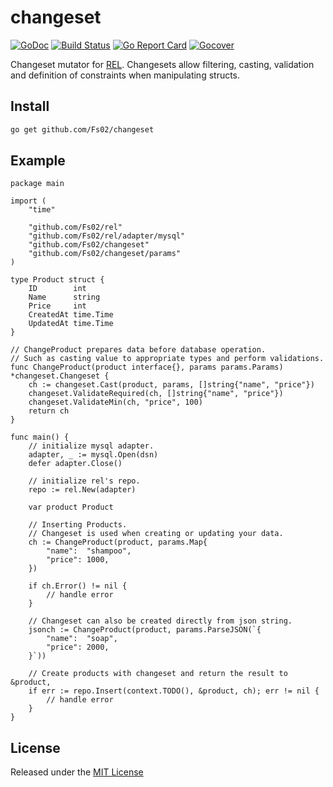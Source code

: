 # changeset

[![GoDoc](https://godoc.org/github.com/Fs02/changeset?status.svg)](https://godoc.org/github.com/Fs02/changeset) 
[![Build Status](https://travis-ci.org/Fs02/changeset.svg?branch=master)](https://travis-ci.org/Fs02/changeset) 
[![Go Report Card](https://goreportcard.com/badge/github.com/Fs02/changeset)](https://goreportcard.com/report/github.com/Fs02/changeset)
[![Gocover](https://gocover.io/_badge/github.com/Fs02/changeset)](https://gocover.io/github.com/Fs02/changeset)

Changeset mutator for [REL](https://github.com/Fs02/rel). Changesets allow filtering, casting, validation and definition of constraints when manipulating structs.

## Install

```bash
go get github.com/Fs02/changeset
```

## Example

```golang
package main

import (
	"time"

	"github.com/Fs02/rel"
	"github.com/Fs02/rel/adapter/mysql"
	"github.com/Fs02/changeset"
	"github.com/Fs02/changeset/params"
)

type Product struct {
	ID        int
	Name      string
	Price     int
	CreatedAt time.Time
	UpdatedAt time.Time
}

// ChangeProduct prepares data before database operation.
// Such as casting value to appropriate types and perform validations.
func ChangeProduct(product interface{}, params params.Params) *changeset.Changeset {
	ch := changeset.Cast(product, params, []string{"name", "price"})
	changeset.ValidateRequired(ch, []string{"name", "price"})
	changeset.ValidateMin(ch, "price", 100)
	return ch
}

func main() {
    // initialize mysql adapter.
    adapter, _ := mysql.Open(dsn)
    defer adapter.Close()

    // initialize rel's repo.
    repo := rel.New(adapter)

	var product Product

	// Inserting Products.
	// Changeset is used when creating or updating your data.
	ch := ChangeProduct(product, params.Map{
		"name":  "shampoo",
		"price": 1000,
	})

	if ch.Error() != nil {
		// handle error
	}

	// Changeset can also be created directly from json string.
	jsonch := ChangeProduct(product, params.ParseJSON(`{
		"name":  "soap",
		"price": 2000,
	}`))

	// Create products with changeset and return the result to &product,
	if err := repo.Insert(context.TODO(), &product, ch); err != nil {
		// handle error
	}
}
```

## License

Released under the [MIT License](https://github.com/Fs02/grimoire/blob/master/LICENSE)
